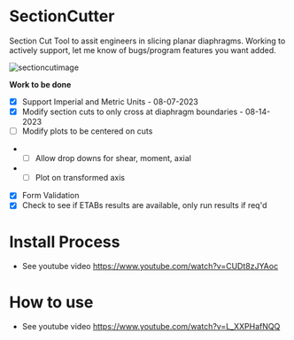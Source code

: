 # SectionCutter

Section Cut Tool to assit engineers in slicing planar diaphragms. Working to actively support, let me know of bugs/program features you want added.

![sectioncutimage](https://github.com/retug/SectionCutter/assets/45467091/39d90bce-b521-4fea-ab5d-caf4dc07f3f3)

**Work to be done**

- [x] Support Imperial and Metric Units - 08-07-2023
- [x] Modify section cuts to only cross at diaphragm boundaries - 08-14-2023
- [ ] Modify plots to be centered on cuts
- - [ ] Allow drop downs for shear, moment, axial
- - [ ] Plot on transformed axis      
- [x] Form Validation
- [x] Check to see if ETABs results are available, only run results if req'd

# Install Process
- See youtube video https://www.youtube.com/watch?v=CUDt8zJYAoc

# How to use
- See youtube video https://www.youtube.com/watch?v=L_XXPHafNQQ





